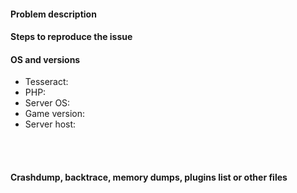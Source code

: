<!--- BEFORE CREATING THIS ISSUE, CHECK OUR PROJECTS TO SEE IF IT IS ALREADY ADDED to ToDo! -->

#### Problem description
<!--- Any question asked here will be marked as spam!
Write a short description about the issue -->

#### Steps to reproduce the issue
<!--- Help us find the problem by adding steps to reproduce the issue -->

#### OS and versions
<!---
Use the 'version' command in Tesseract.
If the version is invalid, the issue will be CLOSED and marked as spam! 
NOTE: If you are using WINDOWS 10 Edition, please remember to let us know!
-->
* Tesseract:
* PHP:
* Server OS:
* Game version: 
* Server host:
<!--- 
Explain what your server is being hosted on. Examples: Home computer, EnderCrate, VirtualGladiators, etc. 
--><br><br>
#### Crashdump, backtrace, memory dumps, plugins list or other files
<!--- You can use links here or you can paste in the below block -->
```
```
